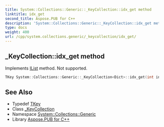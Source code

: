 ```yaml
---
title: System::Collections::Generic::_KeyCollection::idx_get method
linktitle: idx_get
second_title: Aspose.PUB for C++
description: 'System::Collections::Generic::_KeyCollection::idx_get method. Implements IList method. Not supported in C++.'
type: docs
weight: 400
url: /cpp/system.collections.generic/_keycollection/idx_get/
---
```

## _KeyCollection::idx_get method


Implements [IList](../../ilist/) method. Not supported.

```cpp
TKey System::Collections::Generic::_KeyCollection<Dict>::idx_get(int index) const override
```

## See Also

* Typedef [TKey](../tkey/)
* Class [_KeyCollection](../)
* Namespace [System::Collections::Generic](../../)
* Library [Aspose.PUB for C++](../../../)
